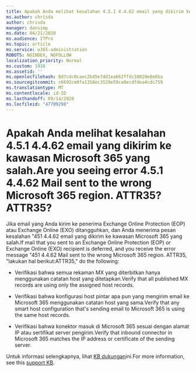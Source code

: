 ```yaml
---
title: Apakah Anda melihat kesalahan 4.5.1 4.4.62 email yang dikirim ke kawasan Microsoft 365 yang salah. ATTR35?
ms.author: chrisda
author: chrisda
manager: dansimp
ms.date: 04/21/2020
ms.audience: ITPro
ms.topic: article
ms.service: o365-administration
ROBOTS: NOINDEX, NOFOLLOW
localization_priority: Normal
ms.custom: 1938
ms.assetid: ''
ms.openlocfilehash: 8d7cdc0caec2bd5e7dd1ea662ffdc38020e8e6ba
ms.sourcegitcommit: c6692ce0fa1358ec3529e59ca0ecdfdea4cdc759
ms.translationtype: MT
ms.contentlocale: id-ID
ms.lasthandoff: 09/14/2020
ms.locfileid: "47709298"
---
```

# <a name="are-you-seeing-error-451-4462-mail-sent-to-the-wrong-microsoft-365-region-attr35"></a><span data-ttu-id="c621d-103">Apakah Anda melihat kesalahan 4.5.1 4.4.62 email yang dikirim ke kawasan Microsoft 365 yang salah.</span><span class="sxs-lookup"><span data-stu-id="c621d-103">Are you seeing error 4.5.1 4.4.62 Mail sent to the wrong Microsoft 365 region.</span></span> <span data-ttu-id="c621d-104">ATTR35?</span><span class="sxs-lookup"><span data-stu-id="c621d-104">ATTR35?</span></span>

<span data-ttu-id="c621d-105">Jika email yang Anda kirim ke penerima Exchange Online Protection (EOP) atau Exchange Online (EXO) ditangguhkan, dan Anda menerima pesan kesalahan "451 4.4.62 email yang dikirim ke kawasan Microsoft 365 yang salah.</span><span class="sxs-lookup"><span data-stu-id="c621d-105">If mail that you sent to an Exchange Online Protection (EOP) or Exchange Online (EXO) recipient is deferred, and you receive the error message "451 4.4.62 Mail sent to the wrong Microsoft 365 region.</span></span> <span data-ttu-id="c621d-106">ATTR35, "lakukan hal berikut:</span><span class="sxs-lookup"><span data-stu-id="c621d-106">ATTR35," do the following:</span></span>

- <span data-ttu-id="c621d-107">Verifikasi bahwa semua rekaman MX yang diterbitkan hanya menggunakan catatan host yang ditetapkan.</span><span class="sxs-lookup"><span data-stu-id="c621d-107">Verify that all published MX records are using only the assigned host records.</span></span>

- <span data-ttu-id="c621d-108">Verifikasi bahwa konfigurasi host pintar apa pun yang mengirim email ke Microsoft 365 menggunakan catatan host yang sama.</span><span class="sxs-lookup"><span data-stu-id="c621d-108">Verify that any smart host configuration that's sending email to Microsoft 365 is using the same host records.</span></span>

- <span data-ttu-id="c621d-109">Verifikasi bahwa konektor masuk di Microsoft 365 sesuai dengan alamat IP atau sertifikat server pengirim.</span><span class="sxs-lookup"><span data-stu-id="c621d-109">Verify that inbound connector in Microsoft 365 matches the IP address or certificate of the sending server.</span></span>

<span data-ttu-id="c621d-110">Untuk informasi selengkapnya, lihat [KB dukungan](https://support.microsoft.com/help/4057301/attr35-response-code-when-mail-is-sent-to-eop-exo)ini.</span><span class="sxs-lookup"><span data-stu-id="c621d-110">For more information, see this [support KB](https://support.microsoft.com/help/4057301/attr35-response-code-when-mail-is-sent-to-eop-exo).</span></span>
